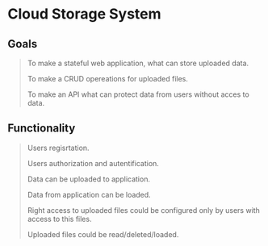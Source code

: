 # Cloud Storage System
## Goals
> To make a stateful web application, what can store uploaded data.
> 
> To make a CRUD opereations for uploaded files.
> 
> To make an API what can protect data from users without acces to data.

## Functionality
> Users regisrtation.
> 
> Users authorization and autentification.
> 
> Data can be uploaded to application.
>
> Data from application can be loaded.
>
> Right access to uploaded files could be configured only by users with access to this files.
>
> Uploaded files could be read/deleted/loaded.

